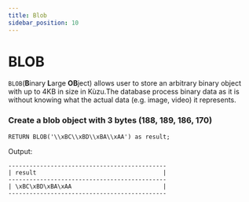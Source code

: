 ```yaml
---
title: Blob
sidebar_position: 10
---
```


# BLOB

`BLOB`(<strong>B</strong>inary <strong>L</strong>arge <strong>OB</strong>ject) allows user to store an arbitrary binary object with up to 4KB in size in Kùzu.The database process binary data as it is without knowing what the actual data (e.g. image, video) it represents.

### Create a blob object with 3 bytes (188, 189, 186, 170)
```
RETURN BLOB('\\xBC\\xBD\\xBA\\xAA') as result;
```
Output:
```
---------------------------------------------
| result                                    |
---------------------------------------------
| \xBC\xBD\xBA\xAA                          |
---------------------------------------------
```
